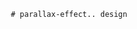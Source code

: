          # parallax-effect.. design                                                                                                                                                                                                                                                                                                                                                                                   
                                     

